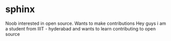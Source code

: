 # sphinx
Noob interested in open source. Wants to make contributions
Hey guys i am a student from IIIT - hyderabad and wants to learn contributing to open source
